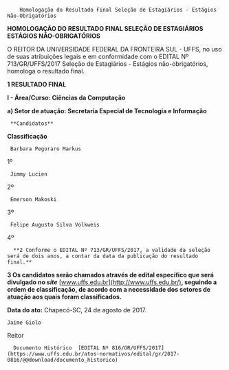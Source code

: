         Homologação do Resultado Final Seleção de Estagiários - Estágios Não-Obrigatórios  

**HOMOLOGAÇÃO DO RESULTADO FINAL SELEÇÃO DE ESTAGIÁRIOS ESTÁGIOS NÃO-OBRIGATÓRIOS**

  

 O REITOR DA UNIVERSIDADE FEDERAL DA FRONTEIRA SUL - UFFS, no uso de suas atribuições legais e em conformidade com o EDITAL Nº 713/GR/UFFS/2017 Seleção de Estagiários - Estágios não-obrigatórios, homologa o resultado final.

  

 **1 RESULTADO FINAL**

 **I - Área/Curso: Ciências da Computação**

 **a) Setor de atuação: Secretaria Especial de Tecnologia e Informação**

     **Candidatos**

   **Classificação**

     Barbara Pegoraro Markus

   1º 

     Jimmy Lucien

   2º 

     Emerson Makoski

   3º 

     Felipe Augusto Silva Volkweis

   4º 

      **2 Conforme o EDITAL Nº 713/GR/UFFS/2017, a validade da seleção será de dois anos, a contar da data da publicação do resultado final.**

  **3 Os candidatos serão chamados através de edital específico que será divulgado no *site*** [www.uffs.edu.br](http://www.uffs.edu.br/)**, seguindo a ordem de classificação, de acordo com a necessidade dos setores de atuação aos quais foram classificados.**

   **Data do ato:** Chapecó-SC, 24 de agosto de 2017.   
 

    Jaime Giolo   
 Reitor 

      Documento Histórico  [EDITAL Nº 816/GR/UFFS/2017](https://www.uffs.edu.br/atos-normativos/edital/gr/2017-0816/@@download/documento_historico)     
      